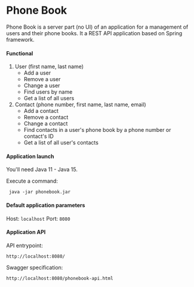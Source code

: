 # Phone Book

Phone Book is a server part (no UI) of an application for a management of users and their phone books. It a REST API application based on Spring framework.
#### Functional ####
1. User (first name, last name)
   + Add a user
   + Remove a user
   + Change a user
   + Find users by name
   + Get a list of all users
2. Contact (phone number, first name, last name, email)
   + Add a contact
   + Remove a contact
   + Change a contact
   + Find contacts in a user's phone book by a phone number or contact's ID
   + Get a list of all user's contacts
#### Application launch ####
You'll need Java 11 - Java 15.

Execute a command:
 ```
  java -jar phonebook.jar
 ```
#### Default application parameters #### 
Host: `localhost`
Port: `8080`

#### Application API ####
API entrypoint:
 ```
http://localhost:8080/
 ```

Swagger specification:
 ```
http://localhost:8080/phonebook-api.html
 ```
